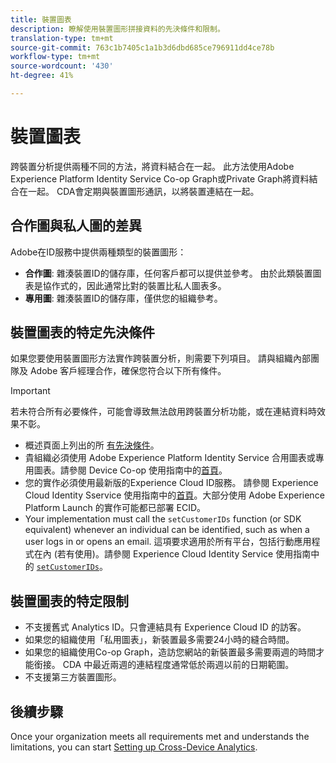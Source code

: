 ```yaml
---
title: 裝置圖表
description: 瞭解使用裝置圖形拼接資料的先決條件和限制。
translation-type: tm+mt
source-git-commit: 763c1b7405c1a1b3d6dbd685ce796911dd4ce78b
workflow-type: tm+mt
source-wordcount: '430'
ht-degree: 41%

---
```



# 裝置圖表

跨裝置分析提供兩種不同的方法，將資料結合在一起。 此方法使用Adobe Experience Platform Identity Service Co-op Graph或Private Graph將資料結合在一起。 CDA會定期與裝置圖形通訊，以將裝置連結在一起。

## 合作圖與私人圖的差異

Adobe在ID服務中提供兩種類型的裝置圖形：

* **合作圖**: 雜湊裝置ID的儲存庫，任何客戶都可以提供並參考。 由於此類裝置圖表是協作式的，因此通常比對的裝置比私人圖表多。
* **專用圖**: 雜湊裝置ID的儲存庫，僅供您的組織參考。

## 裝置圖表的特定先決條件

如果您要使用裝置圖形方法實作跨裝置分析，則需要下列項目。 請與組織內部團隊及 Adobe 客戶經理合作，確保您符合以下所有條件。

>[!IMPORTANT]
>
> 若未符合所有必要條件，可能會導致無法啟用跨裝置分析功能，或在連結資料時效果不彰。

* 概述頁面上列出的所 [有先決條件](overview.md)。
* 貴組織必須使用 Adobe Experience Platform Identity Service 合用圖表或專用圖表。請參閱 Device Co-op 使用指南中的[首頁](https://docs.adobe.com/content/help/zh-Hant/device-co-op/using/home.html)。
* 您的實作必須使用最新版的Experience Cloud ID服務。 請參閱 Experience Cloud Identity Sservice 使用指南中的[首頁](https://docs.adobe.com/content/help/zh-Hant/id-service/using/home.html)。大部分使用 Adobe Experience Platform Launch 的實作可能都已部署 ECID。
* Your implementation must call the `setCustomerIDs` function (or SDK equivalent) whenever an individual can be identified, such as when a user logs in or opens an email. 這項要求適用於所有平台，包括行動應用程式在內 (若有使用)。請參閱 Experience Cloud Identity Service 使用指南中的 [`setCustomerIDs`](https://docs.adobe.com/content/help/zh-Hant/id-service/using/id-service-api/methods/setcustomerids.html)。

## 裝置圖表的特定限制

* 不支援舊式 Analytics ID。只會連結具有 Experience Cloud ID 的訪客。
* 如果您的組織使用「私用圖表」，新裝置最多需要24小時的縫合時間。
* 如果您的組織使用Co-op Graph，造訪您網站的新裝置最多需要兩週的時間才能銜接。 CDA 中最近兩週的連結程度通常低於兩週以前的日期範圍。
* 不支援第三方裝置圖形。

## 後續步驟

Once your organization meets all requirements met and understands the limitations, you can start [Setting up Cross-Device Analytics](setup.md).

